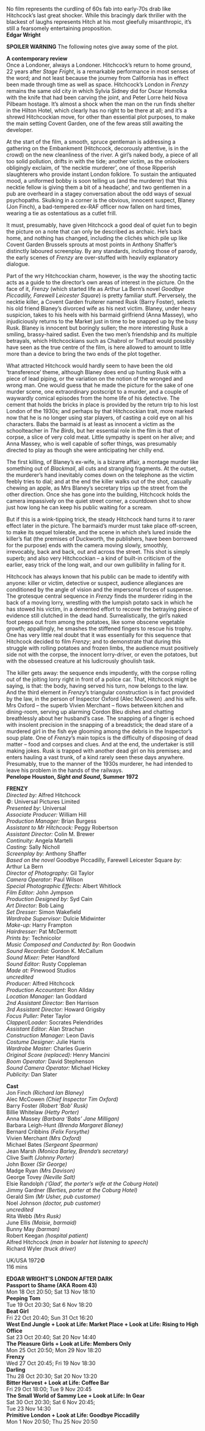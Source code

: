 

No film represents the curdling of 60s fab into early-70s drab like Hitchcock’s last great shocker. While this bracingly dark thriller with the blackest of laughs represents Hitch at his most gleefully misanthropic, it’s still a fearsomely entertaining proposition.<br>
**Edgar Wright**<br>

**SPOILER WARNING** The following notes give away some of the plot.<br>

**A contemporary review**<br>
Once a Londoner, always a Londoner. Hitchcock’s return to home ground,  
22 years after _Stage Fright_, is a remarkable performance in most senses of the word; and not least because the journey from California has in effect been made through time as well as space. Hitchcock’s London in _Frenzy_ remains the same old city in which Sylvia Sidney did for Oscar Homolka with the knife that had been carving the joint, and Peter Lorre held Nova Pilbeam hostage. It’s almost a shock when the man on the run finds shelter in the Hilton Hotel, which clearly has no right to be there at all; and it’s a shrewd Hitchcockian move, for other than essential plot purposes, to make the main setting Covent Garden, one of the few areas still awaiting the developer.

At the start of the film, a smooth, spruce gentleman is addressing a gathering on the Embankment (Hitchcock, decorously attentive, is in the crowd) on the new cleanliness of the river. A girl’s naked body, a piece of all too solid pollution, drifts in with the tide; another victim, as the onlookers obligingly exclaim, of ‘the necktie murderer’, one of those Ripperish slaughterers who provide instant London folklore. To sustain the antiquated mood, a uniformed bobby is soon telling us (and the murderer) that ‘this necktie fellow is giving them a bit of a headache’, and two gentlemen in a pub are overheard in a stagey conversation about the odd ways of sexual psychopaths. Skulking in a corner is the obvious, innocent suspect, Blaney (Jon Finch), a bad-tempered ex-RAF officer now fallen on hard times, wearing a tie as ostentatious as a cutlet frill.

It must, presumably, have given Hitchcock a good deal of quiet fun to begin the picture on a note that can only be described as archaic. He’s back home, and nothing has changed, including the clichés which pile up like Covent Garden Brussels sprouts at most points in Anthony Shaffer’s distinctly laboured screenplay. By any standards, including those of parody, the early scenes of _Frenzy_ are over-stuffed with heavily explanatory dialogue.

Part of the wry Hitchcockian charm, however, is the way the shooting tactic acts as a guide to the director’s own areas of interest in the picture. On the face of it, _Frenzy_ (which started life as Arthur La Bern’s novel _Goodbye Piccadilly, Farewell Leicester Square_) is pretty familiar stuff. Perversely, the necktie killer, a Covent Garden fruiterer named Rusk (Barry Foster), selects his old friend Blaney’s divorced wife as his next victim. Blaney, under heavy suspicion, takes to his heels with his barmaid girlfriend (Anna Massey), who injudiciously returns to the Market just in time to be snapped up by the busy Rusk. Blaney is innocent but boringly sullen; the more interesting Rusk a smiling, brassy-haired sadist. Even the two men’s friendship and its multiple betrayals, which Hitchcockians such as Chabrol or Truffaut would possibly have seen as the true centre of the film, is here allowed to amount to little more than a device to bring the two ends of the plot together.

What attracted Hitchcock would hardly seem to have been the old ‘transference’ theme, although Blaney does end up hunting Rusk with a piece of lead piping, or the variation on the notion of the wronged and wrong man. One would guess that he made the picture for the sake of one murder scene, one extraordinary postscript to a murder, and a couple of waywardly comical episodes from the home life of his detective. The cement that holds the bricks in place is provided by the return trip to his lost London of the 1930s; and perhaps by that Hitchcockian trait, more marked now that he is no longer using star players, of casting a cold eye on all his characters. Babs the barmaid is at least as innocent a victim as the schoolteacher in _The Birds_, but her essential role in the film is that of corpse, a slice of very cold meat. Little sympathy is spent on her alive; and Anna Massey, who is well capable of softer things, was presumably directed to play as though she were anticipating her chilly end.

The first killing, of Blaney’s ex-wife, is a bizarre affair, a montage murder like something out of _Blackmail_, all cuts and strangling fragments. At the outset, the murderer’s hand inevitably comes down on the telephone as the victim feebly tries to dial; and at the end the killer walks out of the shot, casually chewing an apple, as Mrs Blaney’s secretary trips up the street from the other direction. Once she has gone into the building, Hitchcock holds the camera impassively on the quiet street corner, a countdown shot to show just how long he can keep his public waiting for a scream.

But if this is a wink-tipping trick, the steady Hitchcock hand turns it to rarer effect later in the picture. The barmaid’s murder must take place off-screen, to make its sequel tolerable, and the scene in which she’s lured inside the killer’s fiat (the premises of Duckworth, the publishers, have been borrowed for the purpose) ends with the camera moving slowly, smoothly, irrevocably, back and back, out and across the street. This shot is simply superb; and also very Hitchcockian – a kind of built-in criticism of the earlier, easy trick of the long wait, and our own gullibility in falling for it.

Hitchcock has always known that his public can be made to identify with anyone: killer or victim, detective or suspect, audience allegiances are conditioned by the angle of vision and the impersonal forces of suspense.  
The grotesque central sequence in _Frenzy_ finds the murderer riding in the back of a moving lorry, wrestling with the lumpish potato sack in which he has stowed his victim, in a demented effort to recover the betraying piece of evidence still clutched in the dead hand. Surrealistically, the girl’s naked foot peeps out from among the potatoes, like some obscene vegetable growth; appallingly, he smashes the stiffened fingers to rescue his trophy. One has very little real doubt that it was essentially for this sequence that Hitchcock decided to film _Frenzy_; and to demonstrate that during this struggle with rolling potatoes and frozen limbs, the audience must positively side not with the corpse, the innocent lorry-driver, or even the potatoes, but with the obsessed creature at his ludicrously ghoulish task.

The killer gets away: the sequence ends impudently, with the corpse rolling out of the jolting lorry right in front of a police car. That, Hitchcock might be saying, is that: the body, having served his turn, now belongs to the law. And the third element in _Frenzy_’s triangular construction is in fact provided by the law, in the person of Inspector Oxford (Alec McCowen) .and his wife. Mrs Oxford – the superb Vivien Merchant – flows between kitchen and dining-room, serving up alarming Cordon Bleu dishes and chatting breathlessly about her husband’s case. The snapping of a finger is echoed with insolent precision in the snapping of a breadstick; the dead stare of a murdered girl in the fish eye glooming among the debris in the Inspector’s soup plate. One of _Frenzy_’s main topics is the difficulty of disposing of dead matter – food and corpses and clues. And at the end, the undertaker is still making jokes. Rusk is trapped with another dead girl on his premises; and enters hauling a vast trunk, of a kind rarely seen these days anywhere. Presumably, true to the manner of the 1930s murderer, he had intended to leave his problem in the hands of the railways.<br>
**Penelope Houston, _Sight and Sound_, Summer 1972**<br>

**FRENZY**<br>
_Directed by:_ Alfred Hitchcock<br>
©: Universal Pictures Limited<br>
_Presented by_: Universal<br>
_Associate Producer:_ William Hill<br>
_Production Manager:_ Brian Burgess<br>
_Assistant to Mr Hitchcock:_ Peggy Robertson<br>
_Assistant Director:_ Colin M. Brewer<br>
_Continuity:_ Angela Martelli<br>
_Casting:_ Sally Nicholl<br>
_Screenplay by:_ Anthony Shaffer<br>
_Based on the novel_ Goodbye Piccadilly, Farewell Leicester Square _by:_ Arthur La Bern<br>
_Director of Photography:_ Gil Taylor<br>
_Camera Operator:_ Paul Wilson<br>
_Special Photographic Effects:_ Albert Whitlock<br>
_Film Editor:_ John Jympson<br>
_Production Designed by:_ Syd Cain<br>
_Art Director:_ Bob Laing<br>
_Set Dresser:_ Simon Wakefield<br>
_Wardrobe Supervisor:_ Dulcie Midwinter<br>
_Make-up:_ Harry Frampton<br>
_Hairdresser:_ Pat McDermott<br>
_Prints by:_ Technicolor<br>
_Music Composed and Conducted by:_ Ron Goodwin<br>
_Sound Recordist:_ Gordon K. McCallum<br>
_Sound Mixer:_ Peter Handford<br>
_Sound Editor:_ Rusty Coppleman<br>
_Made at:_ Pinewood Studios<br>
_uncredited_<br>
_Producer:_ Alfred Hitchcock<br>
_Production Accountant:_ Ron Allday<br>
_Location Manager:_ Ian Goddard<br>
_2nd Assistant Director:_ Ben Harrison<br>
_3rd Assistant Director:_ Howard Grigsby<br>
_Focus Puller:_ Peter Taylor<br>
_Clapper/Loader:_ Socrates Pelendrides<br>
_Assistant Editor:_ Alan Strachan<br>
_Construction Manager:_ Leon Davis<br>
_Costume Designer:_ Julie Harris<br>
_Wardrobe Master:_ Charles Guerin<br>
_Original Score (replaced):_ Henry Mancini<br>
_Boom Operator:_ David Stephenson<br>
_Sound Camera Operator:_ Michael Hickey<br>
_Publicity:_ Dan Slater<br>

**Cast**<br>
Jon Finch _(Richard Ian Blaney)_<br>
Alec McCowen _(Chief Inspector Tim Oxford)_<br>
Barry Foster _(Robert ‘Bob’ Rusk)_<br>
Billie Whitelaw _(Hetty Porter)_<br>
Anna Massey _(Barbara ‘Babs’ Jane Milligan)_<br>
Barbara Leigh-Hunt _(Brenda Margaret Blaney)_<br>
Bernard Cribbins _(Felix Forsythe)_<br>
Vivien Merchant _(Mrs Oxford)_<br>
Michael Bates _(Sergeant Spearman)_<br>
Jean Marsh _(Monica Barley, Brenda’s secretary)_<br>
Clive Swift _(Johnny Porter)_<br>
John Boxer _(Sir George)_<br>
Madge Ryan _(Mrs Davison)_<br>
George Tovey _(Neville Salt)_<br>
Elsie Randolph  _(‘Glad’, the porter’s wife at the Coburg Hotel)_<br>
Jimmy Gardner _(Berties, porter at the Coburg Hotel)_<br>
Gerald Sim _(Mr Usher, pub customer)_<br>
Noel Johnson _(doctor, pub customer)_<br>
_uncredited_<br>
Rita Webb _(Mrs Rusk)_<br>
June Ellis _(Maisie, barmaid)_<br>
Bunny May _(barman)_<br>
Robert Keegan _(hospital patient)_<br>
Alfred Hitchcock 
_(man in bowler hat listening to speech)_<br>
Richard Wyler _(truck driver)_<br>

UK/USA 1972©<br>
116 mins<br>

**EDGAR WRIGHT’S  LONDON AFTER DARK**<br>
**Passport to Shame (AKA Room 43)**<br>
Mon 18 Oct 20:50; Sat 13 Nov 18:10<br>
**Peeping Tom**<br>
Tue 19 Oct 20:30; Sat 6 Nov 18:20<br>
**Beat Girl**<br>
Fri 22 Oct 20:40; Sun 31 Oct 16:20<br>
**West End Jungle + Look at Life: Market Place  + Look at Life: Rising to High Office**<br>
Sat 23 Oct 20:40; Sat 20 Nov 14:40<br>
**The Pleasure Girls + Look at Life: Members Only**<br>
Mon 25 Oct 20:50; Mon 29 Nov 18:20<br>
**Frenzy**<br>
Wed 27 Oct 20:45; Fri 19 Nov 18:30<br>
**Darling**<br>
Thu 28 Oct 20:30; Sat 20 Nov 13:20<br>
**Bitter Harvest + Look at Life: Coffee Bar**<br>
Fri 29 Oct 18:00; Tue 9 Nov 20:45<br>
**The Small World of Sammy Lee  + Look at Life: In Gear**<br>
Sat 30 Oct 20:30; Sat 6 Nov 20:45;  
Tue 23 Nov 14:30<br>
**Primitive London  + Look at Life: Goodbye Piccadilly**<br>
Mon 1 Nov 20:50; Thu 25 Nov 20:50<br>
<!--stackedit_data:
eyJoaXN0b3J5IjpbLTgyODI0NzEwOF19
-->